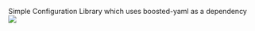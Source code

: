 Simple Configuration Library which uses boosted-yaml as a dependency
<br>
[![](https://jitpack.io/v/WaterChick/configwrapper.svg)](https://jitpack.io/#WaterChick/configwrapper)
